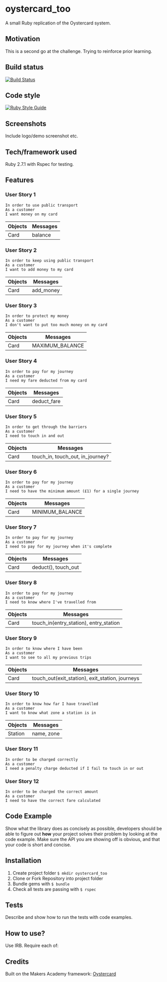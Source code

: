 # oystercard_too
A small Ruby replication of the Oystercard system.

## Motivation
This is a second go at the challenge. Trying to reinforce prior learning.

## Build status
[![Build Status](https://travis-ci.com/chriswhitehouse/oystercard_too.svg?branch=main)](https://travis-ci.com/chriswhitehouse/oystercard_too)

## Code style
[![Ruby Style Guide](https://img.shields.io/badge/code_style-standard-brightgreen.svg)](https://github.com/testdouble/standard)

## Screenshots
Include logo/demo screenshot etc.

## Tech/framework used
Ruby 2.7.1 with Rspec for testing.

## Features
### User Story 1
```
In order to use public transport
As a customer
I want money on my card
```

|Objects |Messages |
|---|---|
|Card | balance |

### User Story 2
```
In order to keep using public transport
As a customer
I want to add money to my card
```

|Objects |Messages |
|---|---|
|Card | add_money |

### User Story 3
```
In order to protect my money
As a customer
I don't want to put too much money on my card
```

|Objects |Messages |
|---|---|
|Card | MAXIMUM_BALANCE |

### User Story 4
```
In order to pay for my journey
As a customer
I need my fare deducted from my card
```

|Objects |Messages |
|---|---|
|Card | deduct_fare |

### User Story 5
```
In order to get through the barriers
As a customer
I need to touch in and out
```

|Objects |Messages |
|---|---|
|Card | touch_in, touch_out, in_journey? |

### User Story 6
```
In order to pay for my journey
As a customer
I need to have the minimum amount (£1) for a single journey
```

|Objects |Messages |
|---|---|
|Card | MINIMUM_BALANCE |

### User Story 7
```
In order to pay for my journey
As a customer
I need to pay for my journey when it's complete
```

|Objects |Messages |
|---|---|
|Card | deduct(), touch_out |

### User Story 8
```
In order to pay for my journey
As a customer
I need to know where I've travelled from
```

|Objects |Messages |
|---|---|
|Card | touch_in(entry_station), entry_station |

### User Story 9
```
In order to know where I have been
As a customer
I want to see to all my previous trips
```

|Objects |Messages |
|---|---|
|Card | touch_out(exit_station), exit_station, journeys |

### User Story 10
```
In order to know how far I have travelled
As a customer
I want to know what zone a station is in
```
|Objects |Messages |
|---|---|
|Station | name, zone  |

### User Story 11
```
In order to be charged correctly
As a customer
I need a penalty charge deducted if I fail to touch in or out
```

### User Story 12
```
In order to be charged the correct amount
As a customer
I need to have the correct fare calculated
```

## Code Example
Show what the library does as concisely as possible, developers should be able to figure out **how** your project solves their problem by looking at the code example. Make sure the API you are showing off is obvious, and that your code is short and concise.

## Installation
1. Create project folder `$ mkdir oystercard_too`
2. Clone or Fork Repository into project folder
3. Bundle gems with `$ bundle`
4. Check all tests are passing with `$ rspec`

## Tests
Describe and show how to run the tests with code examples.

## How to use?
Use IRB. Require each of:

## Credits
Built on the Makers Academy framework: [Oystercard](https://github.com/makersacademy/course/tree/master/oystercard)
